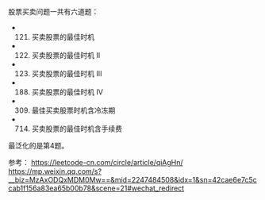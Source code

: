 股票买卖问题一共有六道题：

* 121. 买卖股票的最佳时机
* 122. 买卖股票的最佳时机 II
* 123. 买卖股票的最佳时机 III
* 188. 买卖股票的最佳时机 IV
* 309. 最佳买卖股票时机含冷冻期
* 714. 买卖股票的最佳时机含手续费

最泛化的是第4题。


参考：
https://leetcode-cn.com/circle/article/qiAgHn/
https://mp.weixin.qq.com/s?__biz=MzAxODQxMDM0Mw==&mid=2247484508&idx=1&sn=42cae6e7c5ccab1f156a83ea65b00b78&scene=21#wechat_redirect
